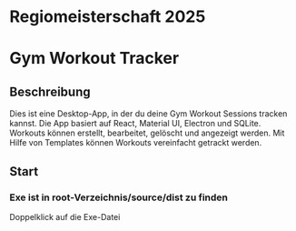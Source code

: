 # Regiomeisterschaft 2025

# Gym Workout Tracker

## Beschreibung
Dies ist eine Desktop-App, in der du deine Gym Workout Sessions tracken kannst. Die App basiert auf React, Material UI, Electron und SQLite. Workouts können erstellt, bearbeitet, gelöscht und angezeigt werden. Mit Hilfe von Templates können Workouts vereinfacht getrackt werden.

## Start
### Exe ist in root-Verzeichnis/source/dist zu finden
Doppelklick auf die Exe-Datei
